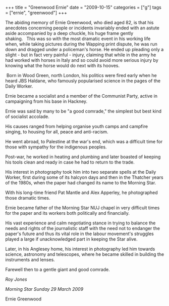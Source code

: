 +++
title = "Greenwood Ernie"
date = "2009-10-15"
categories = ["g"]
tags = ["ernie", "greenwood"]
+++

The abiding memory of Ernie Greenwood, who died aged 82, is that his anecdotes concerning people or incidents invariably ended with an astute aside accompanied by a deep chuckle, his huge frame gently shaking.   This was so with the most dramatic event in his working life when, while taking pictures during the Wapping print dispute, he was run down and dragged under a policeman's horse. He ended up pleading only a slight - but in fact very painful - injury, claiming that while in the army he had worked with horses in Italy and so could avoid more serious injury by knowing what the horse would do next with its hooves.

 Born in Wood Green, north London, his politics were fired early when he heard JBS Haldane, who famously popularised science in the pages of the Daily Worker.

Ernie became a socialist and a member of the Communist Party, active in campaigning from his base in Hackney.

Ernie was said by many to be "a good comrade," the simplest but best kind of socialist accolade.

His causes ranged from helping organise youth camps and campfire singing, to housing for all, peace and anti-racism.

He went abroad, to Palestine at the war's end, which was a difficult time for those with sympathy for the indigenous peoples.

Post-war, he worked in heating and plumbing and later boasted of keeping his tools clean and ready in case he had to return to the trade.

His interest in photography took him into two separate spells at the Daily Worker, first during some of its halcyon days and then in the Thatcher years of the 1980s, when the paper had changed its name to the Morning Star.

With his long-time friend Pat Mantle and Alex Apperley, he photographed those dramatic times.

Ernie became father of the Morning Star NUJ chapel in very difficult times for the paper and its workers both politically and financially.

His vast experience and calm negotiating stance in trying to balance the needs and rights of the journalistic staff with the need not to endanger the paper's future and thus its vital role in the labour movement's struggles played a large if unacknowledged part in keeping the Star alive.

Later, in his Anglesey home, his interest in photography led him towards science, astronomy and telescopes, where he became skilled in building the instruments and lenses.

Farewell then to a gentle giant and good comrade.

_Roy Jones_

_Morning Star_ _Sunday 29 March 2009_

Ernie Greenwood
